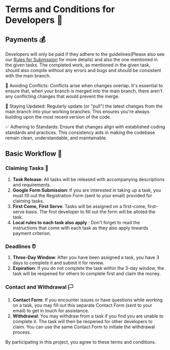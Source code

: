 # Terms and Conditions for Developers 📜

## Payments 💰

Developers will only be paid if they adhere to the guidelines(Please also see our [Rules for Submission](https://github.com/Techligence/LogicBlocks/blob/main/guidelines.md) for more details) and also the one mentioned in the given tasks. The completed work, as mentioned in the given task, should also compile without any errors and bugs and should be consistent with the main branch.

🚫 Avoiding Conflicts: Conflicts arise when changes overlap. It's essential to ensure that, when your branch is merged into the main branch, there aren't any conflicting changes that would prevent the merge.

🔄 Staying Updated: Regularly update (or "pull") the latest changes from the main branch into your working branches. This ensures you're always building upon the most recent version of the code.

✅ Adhering to Standards: Ensure that changes align with established coding standards and practices. This consistency aids in making the codebase remain clean, understandable, and maintainable.



## Basic Workflow 🌊

### Claiming Tasks 🎯

1. **Task Release**: All tasks will be released with accompanying descriptions and requirements.
2. **Google Form Submission**: If you are interested in taking up a task, you must fill out the Registration Form (sent to your email) provided for claiming tasks.
3. **First Come, First Serve**: Tasks will be assigned on a first-come, first-serve basis. The first developer to fill out the form will be alloted the task.
4. **Local rules to each task also apply** : Don't forget to read the instructions that come with each task as they also apply towards payment criterion.

### Deadlines ⏰

1. **Three-Day Window**: After you have been assigned a task, you have 3 days to complete it and submit it for review.
2. **Expiration**: If you do not complete the task within the 3-day window, the task will be reopened for others to complete first and claim the money.

### Contact and Withdrawal 🏳️

1. **Contact Form**: If you encounter issues or have questions while working on a task, you may fill out this separate Contact Form (sent to your email) to get in touch for assistance.
2. **Withdrawal**: You may withdraw from a task if you find you are unable to complete it. The task will then be reopened for other developers to claim. You can use the same Contact Form to initiate the withdrawal process.

By participating in this project, you agree to these terms and conditions.
